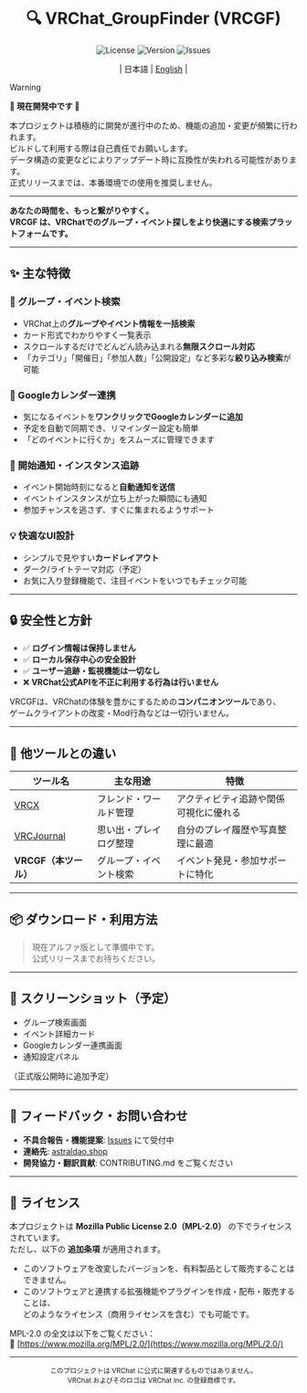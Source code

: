 <div align="center">

# 🔍 VRChat_GroupFinder (VRCGF)

![License](https://img.shields.io/github/license/aiueodayon/VRCGF?style=flat-square)
![Version](https://img.shields.io/github/v/release/aiueodayon/VRCGF?style=flat-square)
![Issues](https://img.shields.io/github/issues/aiueodayon/VRCGF?style=flat-square)

| 日本語 | [English](README.en.md) |

</div>

> [!WARNING]
> **🚧 現在開発中です 🚧**
>
> 本プロジェクトは積極的に開発が進行中のため、機能の追加・変更が頻繁に行われます。  
> ビルドして利用する際は自己責任でお願いします。  
> データ構造の変更などによりアップデート時に互換性が失われる可能性があります。  
> 正式リリースまでは、本番環境での使用を推奨しません。

---

**あなたの時間を、もっと繋がりやすく。**  
**VRCGF は、VRChatでのグループ・イベント探しをより快適にする検索プラットフォームです。**

---

## ✨ 主な特徴

### 🧭 グループ・イベント検索

- VRChat上の**グループやイベント情報を一括検索**  
- カード形式でわかりやすく一覧表示  
- スクロールするだけでどんどん読み込まれる**無限スクロール対応**  
- 「カテゴリ」「開催日」「参加人数」「公開設定」など多彩な**絞り込み検索**が可能  

### 📅 Googleカレンダー連携

- 気になるイベントを**ワンクリックでGoogleカレンダーに追加**  
- 予定を自動で同期でき、リマインダー設定も簡単  
- 「どのイベントに行くか」をスムーズに管理できます  

### 🔔 開始通知・インスタンス追跡

- イベント開始時刻になると**自動通知を送信**  
- イベントインスタンスが立ち上がった瞬間にも通知  
- 参加チャンスを逃さず、すぐに集まれるようサポート  

### 💡 快適なUI設計

- シンプルで見やすい**カードレイアウト**  
- ダーク/ライトテーマ対応（予定）  
- お気に入り登録機能で、注目イベントをいつでもチェック可能  

---

## 🔒 安全性と方針

- ✅ **ログイン情報は保持しません**  
- ✅ **ローカル保存中心の安全設計**  
- ✅ **ユーザー追跡・監視機能は一切なし**  
- ❌ **VRChat公式APIを不正に利用する行為は行いません**

VRCGFは、VRChatの体験を豊かにするための**コンパニオンツール**であり、  
ゲームクライアントの改変・Mod行為などは一切行いません。

---

## 🧩 他ツールとの違い

| ツール名 | 主な用途 | 特徴 |
|-----------|-----------|------|
| [VRCX](https://github.com/vrcx-team/VRCX) | フレンド・ワールド管理 | アクティビティ追跡や関係可視化に優れる |
| [VRCJournal](https://github.com/sakamotch/VRCJournal) | 思い出・プレイログ整理 | 自分のプレイ履歴や写真整理に最適 |
| **VRCGF（本ツール）** | グループ・イベント検索 | イベント発見・参加サポートに特化 |

---

## 📦 ダウンロード・利用方法

> 現在アルファ版として準備中です。  
> 公式リリースまでお待ちください。

---

## 📸 スクリーンショット（予定）

- グループ検索画面  
- イベント詳細カード  
- Googleカレンダー連携画面  
- 通知設定パネル  

（正式版公開時に追加予定）

---

## 🤝 フィードバック・お問い合わせ

- **不具合報告・機能提案**: [Issues](https://github.com/aiueodayon/VRCGF/issues) にて受付中  
- **連絡先**: [astraldao.shop](https://astraldao.shop)  
- **開発協力・翻訳貢献**: CONTRIBUTING.md をご覧ください  

---

## 📄 ライセンス

本プロジェクトは **Mozilla Public License 2.0（MPL-2.0）** の下でライセンスされています。  
ただし、以下の **追加条項** が適用されます。

- このソフトウェアを改変したバージョンを、有料製品として販売することはできません。  
- このソフトウェアと連携する拡張機能やプラグインを作成・配布・販売することは、  
  どのようなライセンス（商用ライセンスを含む）でも可能です。

MPL-2.0 の全文は以下をご覧ください：  
🔗 [https://www.mozilla.org/MPL/2.0/](https://www.mozilla.org/MPL/2.0/)

---

<div align="center">
<sub>このプロジェクトは VRChat に公式に関連するものではありません。<br>
VRChat およびそのロゴは VRChat Inc. の登録商標です。</sub>
</div>
